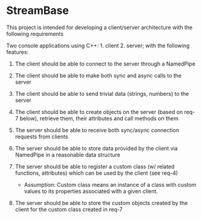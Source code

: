 # StreamBase
This project is intended for developing a client/server architecture with the following requirements

Two console applications using C++: 1. client 2. server; with the following features:

1. The client should be able to connect to the server through a NamedPipe
1. The client should be able to make both sync and async calls to the server
1. The client should be able to send trivial data (strings, numbers) to the server
1. The client should be able to create objects on the server (based on req-7 below), retrieve them, their attributes and call methods on them
1. The server should be able to receive both sync/async connection requests from clients
1. The server should be able to store data provided by the client via NamedPipe in a reasonable data structure
1. The server should be able to register a custom class (w/ related functions, attributes) which can be used by the client (see req-4)
     * Assumption: Custom class means an instance of a class with custom values to its properties associated with a given client.

1. The server should be able to store the custom objects created by the client for the custom class created in req-7

